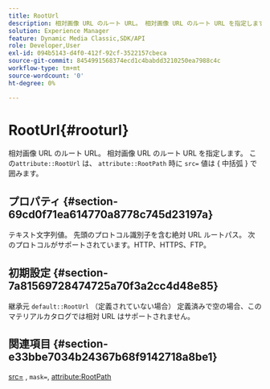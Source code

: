 ```yaml
---
title: RootUrl
description: 相対画像 URL のルート URL。 相対画像 URL のルート URL を指定します。
solution: Experience Manager
feature: Dynamic Media Classic,SDK/API
role: Developer,User
exl-id: 094b5143-d4f0-412f-92cf-3522157cbeca
source-git-commit: 8454991568374ecd1c4babdd3210250ea7988c4c
workflow-type: tm+mt
source-wordcount: '0'
ht-degree: 0%

---
```


# RootUrl{#rooturl}

相対画像 URL のルート URL。 相対画像 URL のルート URL を指定します。 この`attribute::RootUrl` は、 `attribute::RootPath` 時に `src=` 値は { 中括弧 } で囲みます。

## プロパティ {#section-69cd0f71ea614770a8778c745d23197a}

テキスト文字列値。 先頭のプロトコル識別子を含む絶対 URL ルートパス。 次のプロトコルがサポートされています。HTTP、HTTPS、FTP。

## 初期設定 {#section-7a81569728474725a70f3a2cc4d48e85}

継承元 `default::RootUrl` （定義されていない場合） 定義済みで空の場合、このマテリアルカタログでは相対 URL はサポートされません。

## 関連項目 {#section-e33bbe7034b24367b68f9142718a8be1}

[src=](../../../../../ir-api/http-protocol/image-rendering-api-ref/c-ir-http-protocol-ref/c-ir-http-protocol-command-reference/r-ir-src.md#reference-62c98abad22149d68d405ed6aaff8272) , `mask=`, [attribute:RootPath](../../../../../ir-api/material-cat/image-rendering-api-ref/c-ir-material-catalog/c-ir-attributes-reference/r-ir-rootpath.md#reference-a4d7c96b62e14fcbad1740c702f160f3)

